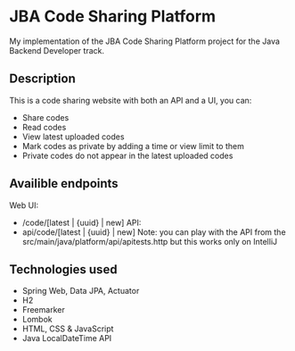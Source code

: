 # JBA Code Sharing Platform
My implementation of the JBA Code Sharing Platform project for the Java Backend Developer track.

## Description
This is a code sharing website with both an API and a UI, you can:
 - Share codes
 - Read codes
 - View latest uploaded codes
 - Mark codes as private by adding a time or view limit to them
 - Private codes do not appear in the latest uploaded codes
 
## Availible endpoints
Web UI:
 - /code/[latest | {uuid} | new]
API:
 - api/code/[latest | {uuid} | new]
Note: you can play with the API from the src/main/java/platform/api/apitests.http
but this works only on IntelliJ
## Technologies used
 - Spring Web, Data JPA, Actuator
 - H2
 - Freemarker
 - Lombok
 - HTML, CSS & JavaScript
 - Java LocalDateTime API